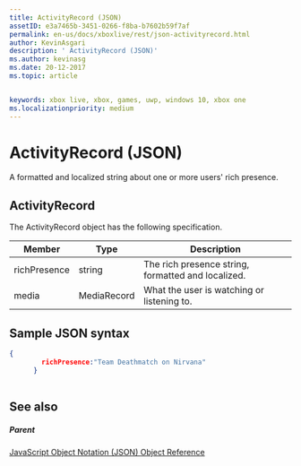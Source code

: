 ```yaml
---
title: ActivityRecord (JSON)
assetID: e3a7465b-3451-0266-f8ba-b7602b59f7af
permalink: en-us/docs/xboxlive/rest/json-activityrecord.html
author: KevinAsgari
description: ' ActivityRecord (JSON)'
ms.author: kevinasg
ms.date: 20-12-2017
ms.topic: article


keywords: xbox live, xbox, games, uwp, windows 10, xbox one
ms.localizationpriority: medium
---
```



# ActivityRecord (JSON)
A formatted and localized string about one or more users' rich presence. 
<a id="ID4EN"></a>

 
## ActivityRecord
 
The ActivityRecord object has the following specification.
 
| Member| Type| Description| 
| --- | --- | --- | 
| richPresence| string| The rich presence string, formatted and localized.| 
| media| MediaRecord| What the user is watching or listening to.| 
  
<a id="ID4ETB"></a>

 
## Sample JSON syntax
 

```json
{
        richPresence:"Team Deathmatch on Nirvana"
      }
    
```

  
<a id="ID4E3B"></a>

 
## See also
 
<a id="ID4E5B"></a>

 
##### Parent 

[JavaScript Object Notation (JSON) Object Reference](atoc-xboxlivews-reference-json.md)

   